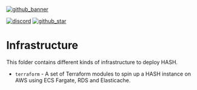 [github_banner]: https://hash.dev/?utm_medium=organic&utm_source=github_readme_hash-repo_infra
[github_star]: https://github.com/hashintel/hash/tree/main/infra#
[discord]: https://hash.ai/discord?utm_medium=organic&utm_source=github_readme_hash-repo_infra

[![github_banner](https://hash.ai/cdn-cgi/imagedelivery/EipKtqu98OotgfhvKf6Eew/a6ae5ec9-61ce-4436-e6fd-3890fbfd3100/github)][github_banner]

[![discord](https://img.shields.io/discord/840573247803097118)][discord] [![github_star](https://img.shields.io/github/stars/hashintel/hash?label=Star%20on%20GitHub&style=social)][github_star]

# Infrastructure

This folder contains different kinds of infrastructure to deploy HASH.

- `terraform` - A set of Terraform modules to spin up a HASH instance on AWS using ECS Fargate, RDS and Elasticache.
